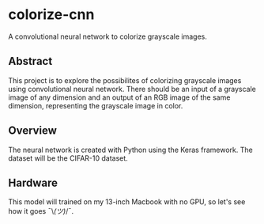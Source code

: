 # colorize-cnn
A convolutional neural network to colorize grayscale images.

## Abstract
This project is to explore the possibilites of colorizing grayscale images using convolutional neural network. There should be an input of a grayscale image of any dimension and an output of an RGB image of the same dimension, representing the grayscale image in color.

## Overview
The neural network is created with Python using the Keras framework. The dataset will be the CIFAR-10 dataset.

## Hardware
This model will trained on my 13-inch Macbook with no GPU, so let's see how it goes ¯\\_(ツ)_/¯.
